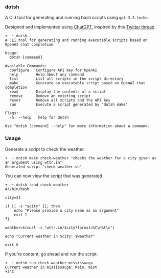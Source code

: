 ### dotsh

A CLI tool for generating and running bash scripts using `gpt-3.5.turbo`.

Designed and implemented using [ChatGPT](https://chat.openai.com), inspired by this [Twitter thread](https://twitter.com/ken_wheeler/status/1639235612166201346).

```
➜  ~ dotsh
A CLI tool for generating and running executable scripts based on OpenAI chat completion

Usage:
  dotsh [command]

Available Commands:
  configure   Configure API key for OpenAI
  help        Help about any command
  list        List all scripts in the script directory
  make        Generate an executable script based on OpenAI chat completion
  read        Display the contents of a script
  remove      Remove an existing script
  reset       Remove all scripts and the API key
  run         Execute a script generated by 'dotsh make'

Flags:
  -h, --help   help for dotsh

Use "dotsh [command] --help" for more information about a command.
```

### Usage

Generate a script to check the weather.

```
➜  ~ dotsh make check-weather "checks the weather for a city given as an argument using wttr.in"
Generated script 'check-weather.sh'
```

You can now view the script that was generated.

```
➜  ~ dotsh read check-weather
#!/bin/bash

city=$1

if [[ -z "$city" ]]; then
    echo "Please provide a city name as an argument"
    exit 1
fi

weather=$(curl -s "wttr.in/$city?format=%C\n%t\n")

echo "Current weather in $city: $weather"

exit 0
```

If you're content, go ahead and run the script.

```
➜  ~ dotsh run check-weather mississauga
Current weather in mississauga: Rain, mist
+3°C
```
